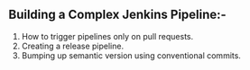Building a Complex Jenkins Pipeline:-
-------------------------------------
1. How to trigger pipelines only on pull requests.
2. Creating a release pipeline.
3. Bumping up semantic version using conventional commits.
